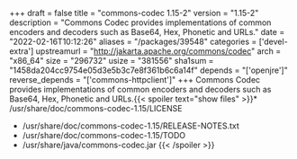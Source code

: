 +++
draft = false
title = "commons-codec 1.15-2"
version = "1.15-2"
description = "Commons Codec provides implementations of common encoders and decoders such as Base64, Hex, Phonetic and URLs."
date = "2022-02-16T10:12:26"
aliases = "/packages/39548"
categories = ['devel-extra']
upstreamurl = "http://jakarta.apache.org/commons/codec"
arch = "x86_64"
size = "296732"
usize = "381556"
sha1sum = "1458da204cc9754e05d3e5b3c7e8f361b6c6a14f"
depends = "['openjre']"
reverse_depends = "['commons-httpclient']"
+++
Commons Codec provides implementations of common encoders and decoders such as Base64, Hex, Phonetic and URLs.{{< spoiler text="show files" >}}* /usr/share/doc/commons-codec-1.15/LICENSE
* /usr/share/doc/commons-codec-1.15/RELEASE-NOTES.txt
* /usr/share/doc/commons-codec-1.15/TODO
* /usr/share/java/commons-codec.jar
{{< /spoiler >}}